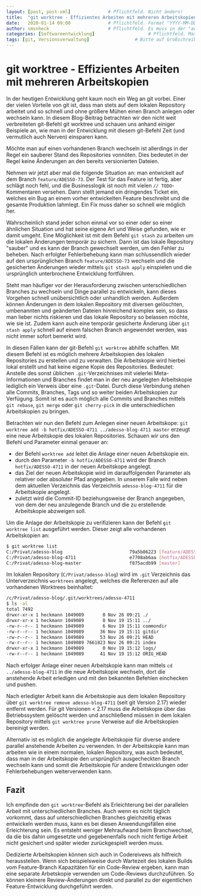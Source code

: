 ```yaml
---
layout: [post, post-xml]              # Pflichtfeld. Nicht ändern!
title:  "git worktree - Effizientes Arbeiten mit mehreren Arbeitskopien"         # Pflichtfeld. Bitte einen Titel für den Blog Post angeben.
date:   2020-01-14 09:00              # Pflichtfeld. Format "YYYY-MM-DD HH:MM". Muss für Veröffentlichung in der Vergangenheit liegen. (Für Preview egal)
author: smsnheck                      # Pflichtfeld. Es muss in der "authors.yml" einen Eintrag mit diesem Namen geben.
categories: [Softwareentwicklung]                    # Pflichtfeld. Maximal eine der angegebenen Kategorien verwenden.
tags: [git, Versionsverwaltung]                 # Bitte auf Großschreibung achten.
---
```


# git worktree - Effizientes Arbeiten mit mehreren Arbeitskopien

In der heutigen Entwicklung geht kaum noch ein Weg an git vorbei. 
Einer der vielen Vorteile von git ist, dass man stets auf dem lokalen Repository arbeitet und so schnell und ohne größere Mühen einen Branch anlegen oder wechseln kann. 
In diesem Blog-Beitrag betrachten wir den nicht weit verbreiteten git-Befehl git worktree und schauen uns anhand einiger Beispiele an, wie man in der Entwicklung mit diesem git-Befehl Zeit (und vermutlich auch Nerven) einsparen kann. 


Möchte man auf einen vorhandenen Branch wechseln ist allerdings in der Regel ein sauberer Stand des Repositories vonnöten. 
Dies bedeutet in der Regel keine Änderungen an den bereits versionierten Dateien. 

Nehmen wir jetzt aber mal die folgende Situation an: man entwickelt auf dem Branch `feature/ADESSO-73`. 
Der Test für das Feature ist fertig, aber schlägt noch fehl, und die Businesslogik ist noch mit vielen `// TODO`-Kommentaren versehen. 
Dann stellt jemand ein dringendes Ticket ein, welches ein Bug an einem vorher entwickelten Feature beschreibt und die gesamte Produktion lahmlegt. 
Ein Fix muss daher so schnell wie möglich her. 


Wahrscheinlich stand jeder schon einmal vor so einer oder so einer ähnlichen Situation und hat seine eigene Art und Weise gefunden, wie er damit umgeht. 
Eine Möglichkeit ist mit dem Befehl `git stash` zu arbeiten um die lokalen Änderungen temporär zu sichern. 
Dann ist das lokale Repository "sauber" und es kann der Branch gewechselt werden, um den Fehler zu beheben. 
Nach erfolgter Fehlerbehebung kann man schlussendlich wieder auf den ursprünglichen Branch `feature/ADESSO-73` wechseln und die gesicherten Änderungen wieder mittels `git stash apply` einspielen und die ursprünglich unterbrochene Entwicklung fortführen.


Steht man häufiger vor der Herausforderung zwischen unterschiedlichen Branches zu wechseln und Dinge parallel zu entwickeln, kann dieses Vorgehen schnell unübersichtlich oder unhandlich werden. 
Außerdem können Änderungen in dem lokalen Repository mit diversen gelöschten, umbenannten und geänderten Dateien hinreichend komplex sein, so dass man lieber nichts riskieren und das lokale Repository so belassen möchte, wie sie ist. 
Zudem kann auch eine temporär gesicherte Änderung über `git stash apply` schnell auf einem falschen Branch angewendet werden, was nicht immer sofort bemerkt wird. 


In diesen Fällen kann der git-Befehl `git worktree` abhilfe schaffen. 
Mit diesem Befehl ist es möglich mehrere Arbeitskopien des lokalen Repositories zu erstellen und zu verwalten. 
Die Arbeitskopie wird hierbei lokal erstellt und hat keine eigene Kopie des Repositories. 
Bedeutet: Anstelle des sonst üblichen `.git`-Verzeichnises mit vielerlei Meta-Informationen und Branches findet man in der neu angelegten Arbeitskopie lediglich ein Verweis über eine `.git`-Datei. 
Durch diese Verbindung stehen alle Commits, Branches, Tags und so weiter beiden Arbeitskopien zur Verfügung. 
Somit ist es auch möglich alle Commits und Branches mittels `git rebase`, `git merge` oder `git cherry-pick` in die unterschiedlichen Arbeitskopien zu bringen. 

Betrachten wir nun den Befehl zum Anlegen einer neuen Arbeitskope: 
`git worktree add -b hotfix/ADESSO-4711 ../adesso-blog-4711 master` erzeugt eine neue Arbeitskopie des lokalen Repositories. 
Schauen wir uns den Befehl und Parameter einmal genauer an: 

* der Befehl `worktree add` leitet die Anlage einer neuen Arbeitskopie ein. 
* durch den Parameter `-b hotfix/ADESSO-4711` wird der Branch `hotfix/ADESSO-4711` in der neuen Arbeitskope angelegt. 
* das Ziel der neuen Arbeitskopie wird im darauffolgenden Parameter als relativer oder absoluter Pfad angegeben. In unserem Falle wird neben dem aktuellen Verzeichnis das Verzeichnis `adesso-blog-4711` für die Arbeitskopie angelegt. 
* zuletzt wird die Commit-ID beziehungsweise der Branch angegeben, von dem der neu anzulegende Branch und die zu erstellende Arbeitskopie abzweigen soll. 


Um die Anlage der Arbeitskopie zu verifizieren kann der Befehl `git worktree list` ausgeführt werden. 
Dieser zeigt alle vorhandenen Arbeitskopien an: 

```bash
$ git worktree list
C:/Privat/adesso-blog                         79a5b86223 [feature/ADESSO-73]
C:/Privat/adesso-blog-4711                    e7708ab6aa [hotfix/ADESSO-4711]
C:/Privat/adesso-blog-master                  f875acdb99 [master]
```

Im lokalen Repository (`C/Privat/adesso-blog`) wird im `.git` Verzeichnis das Unterverzeichnis `worktrees` angelegt, welches die Referenzen auf alle vorhandenen Worktrees beinhaltet:

```bash
/c/Privat/adesso-blog/.git/worktrees/adesso-4711
$ ls -al
total 7492
drwxr-xr-x 1 heckmann 1049089       0 Nov 26 09:21 ./
drwxr-xr-x 1 heckmann 1049089       0 Nov 19 15:11 ../
-rw-r--r-- 1 heckmann 1049089       6 Nov 19 15:11 commondir
-rw-r--r-- 1 heckmann 1049089      36 Nov 19 15:11 gitdir
-rw-r--r-- 1 heckmann 1049089      53 Nov 26 09:21 HEAD
-rw-r--r-- 1 heckmann 1049089 7661823 Nov 26 09:21 index
drwxr-xr-x 1 heckmann 1049089       0 Nov 19 15:12 logs/
-rw-r--r-- 1 heckmann 1049089      41 Nov 19 15:12 ORIG_HEAD
```

Nach erfolger Anlage einer neuen Arbeitskopie kann man mittels `cd ../adesso-blog-4711` in die neue Arbeitskopie wechseln, dort die anstehende Arbeit erledigen und mit den bekannten Befehlen einchecken und pushen. 


Nach erledigter Arbeit kann die Arbeitskopie aus dem lokalen Repository über `git worktree remove adesso-blog-4711` (seit git Version 2.17) wieder entfernt werden. 
Für git Versionen < 2.17 muss die Arbeitskopie über das Betriebssystem gelöscht werden und anschließend müssen in dem lokalen Repository mittels `git worktree prune` Verweise auf die Arbeitskopien bereinigt werden. 

Alternativ ist es möglich die angelegte Arbeitskopie für diverse andere parallel anstehende Arbeiten zu verwenden. 
In der Arbeitskopie kann man arbeiten wie in einem normalen, lokalen Repository, was auch bedeutet, dass man in der Arbeitskopie den ursprünglich ausgecheckten Branch wechseln kann und somit die Arbeitskopie für andere Entwicklungen oder Fehlerbehebungen weiterverwenden kann.


## Fazit
Ich empfinde den `git worktree`-Befehl als Erleichterung bei der parallelen Arbeit mit unterschiedlichen Branches. 
Auch wenn es nicht täglich vorkommt, dass auf unterschiedlichen Branches gleichzeitig etwas entwickeln werden muss, kann es bei diesen Anwendungsfällen eine Erleichterung sein. 
Es entsteht weniger Mehraufwand beim Branchwechsel, da die bis dahin umgesetzte und gegebenenfalls noch nicht fertige Arbeit nicht gesichert und später wieder zurückgespielt werden muss. 

Dedizierte Arbeitskopien können sich auch in Codereivews als hilfreich herausstellen. 
Wenn sich beispielsweise durch Wartezeit des lokalen Builds vom Feature-Branch Kapazitäten für ein Code-Review ergeben, kann man eine separate Arbetskopie verwenden um Code-Reviews durchzuführen. 
So können kleinere Review-Änderungen direkt und parallel zu der eigentlichen Feature-Entwicklung durchgeführt werden. 
